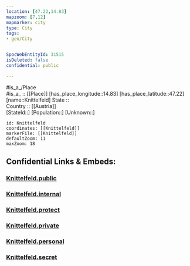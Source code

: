 ```yaml
---
location: [47.22,14.83] 
mapzoom: [7,12] 
mapmarker: city 
type: City
tags:
- geo/City


SpocWebEntityId: 31515
isDeleted: false
confidential: public

---
```

#is_a_/Place  
#is_a_ :: [[Place]] 
[has_place_longitude::14.83] 
[has_place_latitude::47.22] 
[name::Knittelfeld] 
State ::  
Country :: [[Austria]]  
[StateId::] 
[Population::] 
[Unknown::] 


```leaflet
id: Knittelfeld
coordinates: [[Knittelfeld]] 
markerFile: [[Knittelfeld]] 
defaultZoom: 11 
maxZoom: 18
```


## Confidential Links & Embeds: 

### [Knittelfeld.public](/_public/\Earth\Continent\Europe\Europe~Central\Austria\Austrias_States\Steiermark\CityKnittelfeld.public.md) 

### [Knittelfeld.internal](/_internal/\Earth\Continent\Europe\Europe~Central\Austria\Austrias_States\Steiermark\CityKnittelfeld.internal.md) 

### [Knittelfeld.protect](/_protect/\Earth\Continent\Europe\Europe~Central\Austria\Austrias_States\Steiermark\CityKnittelfeld.protect.md) 

### [Knittelfeld.private](/_private/\Earth\Continent\Europe\Europe~Central\Austria\Austrias_States\Steiermark\CityKnittelfeld.private.md) 

### [Knittelfeld.personal](/_personal/\Earth\Continent\Europe\Europe~Central\Austria\Austrias_States\Steiermark\CityKnittelfeld.personal.md) 

### [Knittelfeld.secret](/_secret/\Earth\Continent\Europe\Europe~Central\Austria\Austrias_States\Steiermark\CityKnittelfeld.secret.md)

